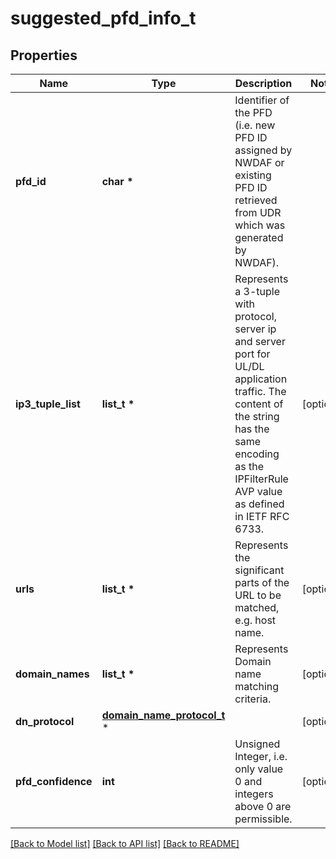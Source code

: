 # suggested_pfd_info_t

## Properties
Name | Type | Description | Notes
------------ | ------------- | ------------- | -------------
**pfd_id** | **char \*** | Identifier of the PFD (i.e. new PFD ID assigned by NWDAF or existing PFD ID retrieved from UDR which was generated by NWDAF).  | 
**ip3_tuple_list** | **list_t \*** | Represents a 3-tuple with protocol, server ip and server port for UL/DL application traffic. The content of the string has the same encoding as the IPFilterRule AVP value as defined in IETF RFC 6733.  | [optional] 
**urls** | **list_t \*** | Represents the significant parts of the URL to be matched, e.g. host name. | [optional] 
**domain_names** | **list_t \*** | Represents Domain name matching criteria. | [optional] 
**dn_protocol** | [**domain_name_protocol_t**](domain_name_protocol.md) \* |  | [optional] 
**pfd_confidence** | **int** | Unsigned Integer, i.e. only value 0 and integers above 0 are permissible. | [optional] 

[[Back to Model list]](../README.md#documentation-for-models) [[Back to API list]](../README.md#documentation-for-api-endpoints) [[Back to README]](../README.md)


